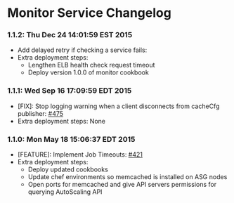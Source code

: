 # Monitor Service Changelog

### 1.1.2: Thu Dec 24 14:01:59 EST 2015
* Add delayed retry if checking a service fails: []()
* Extra deployment steps:
    * Lengthen ELB health check request timeout
    * Deploy version 1.0.0 of monitor cookbook

### 1.1.1: Wed Sep 16 17:09:59 EDT 2015
* [FIX]: Stop logging warning when a client disconnects from cacheCfg publisher: [#475](https://github.com/cinema6/cwrx/pull/475)
* Extra deployment steps: None

### 1.1.0: Mon May 18 15:06:37 EDT 2015
* [FEATURE]: Implement Job Timeouts: [#421](https://github.com/cinema6/cwrx/pull/421)
* Extra deployment steps:
    * Deploy updated cookbooks
    * Update chef environments so memcached is installed on ASG nodes
    * Open ports for memcached and give API servers permissions for querying AutoScaling API
